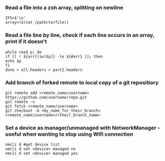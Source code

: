 ### Read a file into a zsh array, splitting on newline
```
IFS=$'\n'
array=($(cat /path/to/file))
```

### Read a file line by line, check if each line occurs in an array, print if it doesn't
```
while read p; do
if [[ ! ${arr[(ie)$p]} -le ${#arr} ]]; then
echo $p
fi
done < all.headers > part2.headers
```

### Add branch of forked remote to local copy of a git repositiory
```
git remote add <remote_name/username> https://github.com/username/repo.git
git remote -v
git fetch <remote_name/username>
git checkout -b <my_name_for_their_branch> <remote_name/username>/<their_branch_name>
```

### Set a device as manager/unmanaged with NetworkManager - useful when wanting to stop using Wifi connection
```
nmcli d #get device list
nmcli d set <device> managed no
nmcli d set <device> managed yes
```
